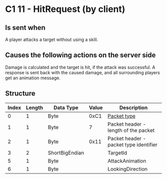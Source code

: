 # C1 11 - HitRequest (by client)

## Is sent when

A player attacks a target without using a skill.

## Causes the following actions on the server side

Damage is calculated and the target is hit, if the attack was successful. A response is sent back with the caused damage, and all surrounding players get an animation message.

## Structure

| Index | Length | Data Type | Value | Description |
|-------|--------|-----------|-------|-------------|
| 0 | 1 |   Byte   | 0xC1  | [Packet type](PacketTypes.md) |
| 1 | 1 |    Byte   |   7   | Packet header - length of the packet |
| 2 | 1 |    Byte   | 0x11  | Packet header - packet type identifier |
| 3 | 2 | ShortBigEndian |  | TargetId |
| 5 | 1 | Byte |  | AttackAnimation |
| 6 | 1 | Byte |  | LookingDirection |